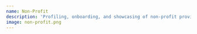 ```yaml
---
name: Non-Profit
description: 'Profiling, onboarding, and showcasing of non-profit providers.'
image: non-profit.png
---
```

